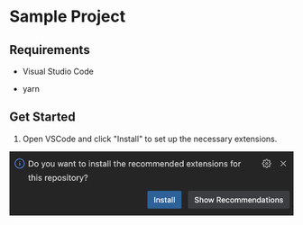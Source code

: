 # Sample Project

## Requirements

* Visual Studio Code  

* yarn 

## Get Started

1. Open VSCode and click "Install" to set up the necessary extensions.

![install_extensions](/docs/install_extensions.png) 
